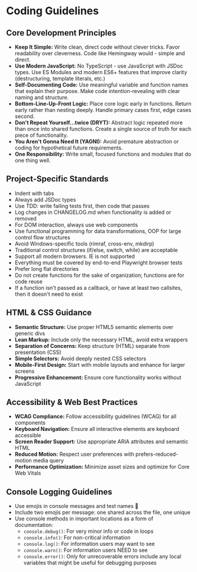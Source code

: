 # Coding Guidelines

## Core Development Principles

-   **Keep It Simple:** Write clean, direct code without clever tricks. Favor readability over cleverness. Code like Hemingway would - simple and direct.
-   **Use Modern JavaScript:** No TypeScript - use JavaScript with JSDoc types. Use ES Modules and modern ES6+ features that improve clarity (destructuring, template literals, etc.)
-   **Self-Documenting Code:** Use meaningful variable and function names that explain their purpose. Make code intention-revealing with clear naming and structure.
-   **Bottom-Line-Up-Front Logic:** Place core logic early in functions. Return early rather than nesting deeply. Handle primary cases first, edge cases second.
-   **Don't Repeat Yourself...twice (DRYT):** Abstract logic repeated more than once into shared functions. Create a single source of truth for each piece of functionality.
-   **You Aren't Gonna Need It (YAGNI):** Avoid premature abstraction or coding for hypothetical future requirements.
-   **One Responsibility:** Write small, focused functions and modules that do one thing well.

## Project-Specific Standards

-   Indent with tabs
-   Always add JSDoc types
-   Use TDD: write failing tests first, then code that passes
-   Log changes in CHANGELOG.md when functionality is added or removed
-   For DOM interaction, always use web components
-   Use functional programming for data transformations, OOP for large control flow structures
-   Avoid Windows-specific tools (rimraf, cross-env, mkdirp)
-   Traditional control structures (if/else, switch, while) are acceptable
-   Support all modern browsers. IE is not supported
-   Everything must be covered by end-to-end Playwright browser tests
-   Prefer long flat directories
-   Do not create functions for the sake of organization; functions are for code reuse
-   If a function isn't passed as a callback, or have at least two callsites, then it doesn't need to exist

## HTML & CSS Guidance

-   **Semantic Structure:** Use proper HTML5 semantic elements over generic divs
-   **Lean Markup:** Include only the necessary HTML, avoid extra wrappers
-   **Separation of Concerns:** Keep structure (HTML) separate from presentation (CSS)
-   **Simple Selectors:** Avoid deeply nested CSS selectors
-   **Mobile-First Design:** Start with mobile layouts and enhance for larger screens
-   **Progressive Enhancement:** Ensure core functionality works without JavaScript

## Accessibility & Web Best Practices

-   **WCAG Compliance:** Follow accessibility guidelines (WCAG) for all components
-   **Keyboard Navigation:** Ensure all interactive elements are keyboard accessible
-   **Screen Reader Support:** Use appropriate ARIA attributes and semantic HTML
-   **Reduced Motion:** Respect user preferences with prefers-reduced-motion media query
-   **Performance Optimization:** Minimize asset sizes and optimize for Core Web Vitals

## Console Logging Guidelines

-   Use emojis in console messages and test names 🚀
-   Include two emojis per message: one shared across the file, one unique
-   Use console methods in important locations as a form of documentation:
    -   `console.debug()`: For very minor info or code in loops
    -   `console.info()`: For non-critical information
    -   `console.log()`: For information users may want to see
    -   `console.warn()`: For information users NEED to see
    -   `console.error()`: Only for unrecoverable errors
        include any local variables that might be useful for debugging purposes

